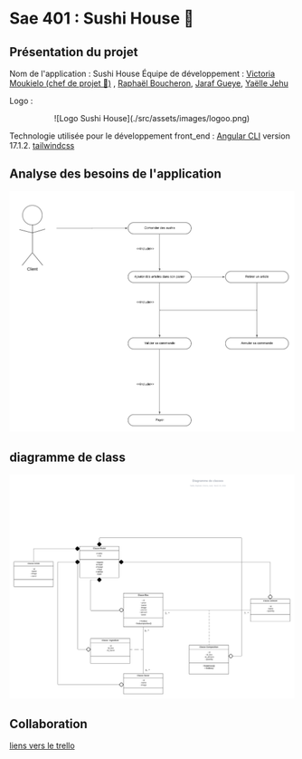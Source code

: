 # Sae 401 : Sushi House 🍣

## Présentation du projet

Nom de l'application : Sushi House
Équipe de développement :  [Victoria Moukielo (chef de projet 👑)](https://github.com/Torycia) , [Raphaël Boucheron](https://github.com/rboucheron), [Jaraf Gueye](https://github.com/JarafG), [Yaëlle Jehu](https://github.com/Yalou09)


Logo : 
<div style="text-align:center;">
![Logo Sushi House](./src/assets/images/logoo.png)
</div>




Technologie utilisée pour le développement front_end : [Angular CLI](https://github.com/angular/angular-cli) version 17.1.2.
[tailwindcss](https://tailwindcss.com/)

## Analyse des besoins de l'application 
![ diagramme de Use Case ](./src/assets/images/User%20case.png)

## diagramme de class

![ diagramme de class ](./src/assets/images/Diagramme%20de%20classes%20Lucidchart.png)

## Collaboration 

[liens vers le trello](https://trello.com/invite/b/bB11rJYZ/ATTIa3332ba1b0ecb6a44310823187a12c4757D9D428/sae-401)





